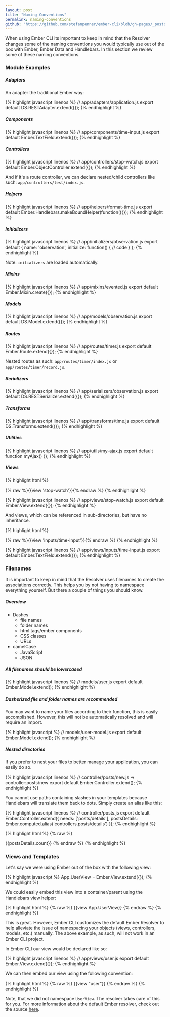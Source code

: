 ```yaml
---
layout: post
title: "Naming Conventions"
permalink: naming-conventions
github: "https://github.com/stefanpenner/ember-cli/blob/gh-pages/_posts/2014-04-01-naming-conventions.md"
---
```


When using Ember CLI its important to keep in mind that the Resolver changes
some of the naming conventions you would typically use out of the box with Ember,
Ember Data and Handlebars. In this section we review some of these naming conventions.

### Module Examples

##### Adapters

An adapter the traditional Ember way:

{% highlight javascript linenos %}
// app/adapters/application.js
export default DS.RESTAdapter.extend({});
{% endhighlight %}

##### Components

{% highlight javascript linenos %}
// app/components/time-input.js
export default Ember.TextField.extend({});
{% endhighlight %}

##### Controllers

{% highlight javascript linenos %}
// app/controllers/stop-watch.js
export default Ember.ObjectController.extend({});
{% endhighlight %}

And if it's a route controller, we can declare nested/child controllers
like such: `app/controllers/test/index.js`.

##### Helpers

{% highlight javascript linenos %}
// app/helpers/format-time.js
export default Ember.Handlebars.makeBoundHelper(function(){});
{% endhighlight %}

##### Initializers

{% highlight javascript linenos %}
// app/initializers/observation.js
export default {
  name: 'observation',
  initialize: function() {
    // code
  }
};
{% endhighlight %}

Note: `initializers` are loaded automatically.

##### Mixins

{% highlight javascript linenos %}
// app/mixins/evented.js
export default Ember.Mixin.create({});
{% endhighlight %}

##### Models

{% highlight javascript linenos %}
// app/models/observation.js
export default DS.Model.extend({});
{% endhighlight %}

##### Routes

{% highlight javascript linenos %}
// app/routes/timer.js
export default Ember.Route.extend({});
{% endhighlight %}

Nested routes as such: `app/routes/timer/index.js` or `app/routes/timer/record.js`.

##### Serializers

{% highlight javascript linenos %}
// app/serializers/observation.js
export default DS.RESTSerializer.extend({});
{% endhighlight %}

##### Transforms

{% highlight javascript linenos %}
// app/transforms/time.js
export default DS.Transforms.extend({});
{% endhighlight %}

##### Utilities

{% highlight javascript linenos %}
// app/utils/my-ajax.js
export default function myAjax() {};
{% endhighlight %}

##### Views

{% highlight html %}
<!-- app/index.hbs -->
{% raw %}{{view 'stop-watch'}}{% endraw %}
{% endhighlight %}

{% highlight javascript linenos %}
// app/views/stop-watch.js
export default Ember.View.extend({});
{% endhighlight %}

And views, which can be referenced in sub-directories, but have no inheritance.

{% highlight html %}
<!-- app/index.hbs -->
{% raw %}{{view 'inputs/time-input'}}{% endraw %}
{% endhighlight %}

{% highlight javascript linenos %}
// app/views/inputs/time-input.js
export default Ember.TextField.extend({});
{% endhighlight %}

### Filenames

It is important to keep in mind that the Resolver uses filenames to create
the associations correctly. This helps you by not having to namespace everything
yourself. But there a couple of things you should know.

##### Overview

- Dashes
  - file names
  - folder names
  - html tags/ember components
  - CSS classes
  - URLs
- camelCase
  - JavaScript
  - JSON

##### All filenames should be lowercased

{% highlight javascript linenos %}
// models/user.js
export default Ember.Model.extend();
{% endhighlight %}

##### Dasherized file and folder names are recommended

You may want to name your files according to their function, this is easily accomplished. However, this will not be automatically resolved and will require an import.

{% highlight javascript %}
// models/user-model.js
export default Ember.Model.extend();
{% endhighlight %}

##### Nested directories

If you prefer to nest your files to better manage your application, you can easily do so.

{% highlight javascript linenos %}
// controller/posts/new.js -> controller:posts/new
export default Ember.Controller.extend();
{% endhighlight %}

You cannot use paths containing slashes in your templates because Handlebars will translate
them back to dots. Simply create an alias like this:

{% highlight javascript linenos %}
// controller/posts.js
export default Ember.Controller.extend({
  needs: ['posts/details'],
  postsDetails: Ember.computed.alias('controllers.posts/details')
});
{% endhighlight %}

{% highlight html %}
{% raw %}
<!-- templates/posts.hbs -->
<!-- because {{controllers.posts/details.count}} does not work -->
{{postsDetails.count}}
{% endraw %}
{% endhighlight %}

### Views and Templates

Let's say we were using Ember out of the box with the following view:

{% highlight javascript %}
App.UserView = Ember.View.extend({});
{% endhighlight %}

We could easily embed this view into a container/parent using the Handlebars view helper:

{% highlight html %}
{% raw %}
{{view App.UserView}}
{% endraw %}
{% endhighlight %}

This is great. However, Ember CLI customizes the default Ember Resolver to help alleviate
the issue of namespacing your objects (views, controllers, models, etc.) manually.
The above example, as such, will not work in an Ember CLI project.

In Ember CLI our view would be declared like so:

{% highlight javascript linenos %}
// app/views/user.js
export default Ember.View.extend({});
{% endhighlight %}

We can then embed our view using the following convention:

{% highlight html %}
{% raw %}
{{view "user"}}
{% endraw %}
{% endhighlight %}

Note, that we did not namespace `UserView`. The resolver takes care of this for you.
For more information about the default Ember resolver, check out the source [here](https://github.com/emberjs/ember.js/blob/master/packages/ember-application/lib/system/resolver.js).
